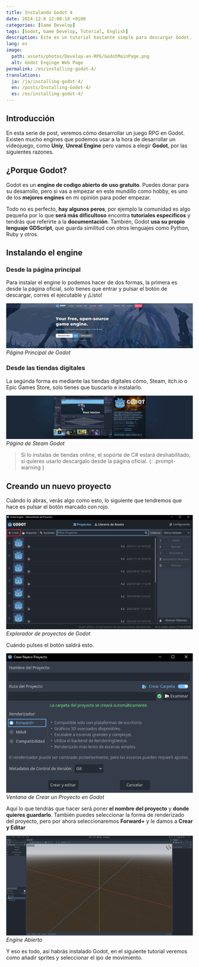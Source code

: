 ```yaml
---
title: Instalando Godot 4 
date: 2024-12-8 12:00:10 +0100
categories: [Game Develop]
tags: [Godot, Game Develop, Tutorial, English]
description: Este es un tutorial bastante simple para descargar Godot.
lang: es
image:
  path: assets/photos/Develop-an-RPG/GodotMainPage.png
  alt: Godot Enginge Web Page
permalink: /es/installing-godot-4/
translations:
  ja: /ja/installing-godot-4/
  en: /posts/Installing-Godot-4/
  es: /es/installing-godot-4/
---
```


## Introducción

En esta serie de post, veremos cómo desarrollar un juego RPG en Godot. Existen mucho engines que podemos usar a la hora de desarrollar un videojuego, como **Uniy**, **Unreal Engine** pero vamos a elegir **Godot**, por las siguientes razones.

## ¿Porque Godot?

Godot es un **engine de codigo abierto de uso gratuito**. Puedes donar para su desarrollo, pero si vas a empezar en este mundillo como hobby, es uno de los **mejores engines** en mi opinión para poder empezar.

Todo no es perfecto, **hay algunos peros**, por ejemplo la comunidad es algo pequeña por lo que **será más dificultoso** encontra **tutoriales especificos** y tendrás que referirte a la **documentación**. También, Godot **usa su propio lenguaje GDScript**, que guarda similitud con otros lenguajes como Python, Ruby y otros.

## Instalando el engine

### Desde la página principal

Para instalar el engine lo podemos hacer de dos formas, la primera es desde la página oficial, solo tienes que entrar y pulsar el botón de descargar, corres el ejecutable y ¡Listo!

![Godot-Main-Page](assets/photos/Develop-an-RPG/GodotMainPage.png)
_Página Principal de Godot_

### Desde las tiendas digitales

La segúnda forma es mediante las tiendas digitales cómo, Steam, itch.io o Epic Games Store, solo tienes que buscarlo e instalarlo.

![Godot-Steam-Page](assets/photos/Develop-an-RPG/GodotSteamPage.png)
_Página de Steam Godot_

> Si lo instalas de tiendas online, el sopórte de C# estará deshabilitado, si quieres usarlo descargalo desde la página oficial.
{: .prompt-warning }

## Creando un nuevo proyecto

Cuándo lo abras, verás algo como esto, lo siguiente que tendremos que hace es pulsar el botón marcado con rojo.

![Godot-Projects-Open](assets/photos/Develop-an-RPG/GodotProjectsOpen.png)
_Explorador de proyectos de Godot_

Cuándo pulses el botón saldrá esto.

![Godot-Projects-Create](assets/photos/Develop-an-RPG/GodotProjectsCreate.png)
_Ventana de Crear un Proyecto en Godot_

Aquí lo que tendrás que hacer será poner **el nombre del proyecto** y **donde quieres guardarlo**. También puedes seleccionar la forma de renderizado del proyecto, pero por ahora seleccionaremos **Forward+** y le damos a **Crear y Editar**

![Godot-Engine-Open](assets/photos/Develop-an-RPG/GodotEngineOpen.png)
_Engine Abierto_

Y eso es todo, así habrás instalado Godot, en el siguiente tutorial veremos como añadir sprites y seleccionar el ipo de movimiento.
